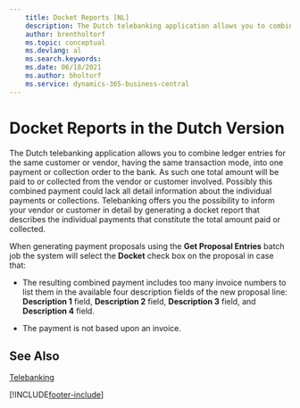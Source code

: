 ```yaml
---
    title: Docket Reports [NL]
    description: The Dutch telebanking application allows you to combine ledger entries for the same customer or vendor into one payment or collection order to the bank.
    author: brentholtorf
    ms.topic: conceptual
    ms.devlang: al
    ms.search.keywords:
    ms.date: 06/18/2021
    ms.author: bholtorf
    ms.service: dynamics-365-business-central
---
```

# Docket Reports in the Dutch Version
The Dutch telebanking application allows you to combine ledger entries for the same customer or vendor, having the same transaction mode, into one payment or collection order to the bank. As such one total amount will be paid to or collected from the vendor or customer involved. Possibly this combined payment could lack all detail information about the individual payments or collections. Telebanking offers you the possibility to inform your vendor or customer in detail by generating a docket report that describes the individual payments that constitute the total amount paid or collected.  

When generating payment proposals using the **Get Proposal Entries** batch job the system will select the **Docket** check box on the proposal in case that:  

- The resulting combined payment includes too many invoice numbers to list them in the available four description fields of the new proposal line: **Description 1** field, **Description 2** field, **Description 3** field, and **Description 4** field.  

- The payment is not based upon an invoice.  

## See Also  
 [Telebanking](telebanking.md)


[!INCLUDE[footer-include](../../includes/footer-banner.md)]
